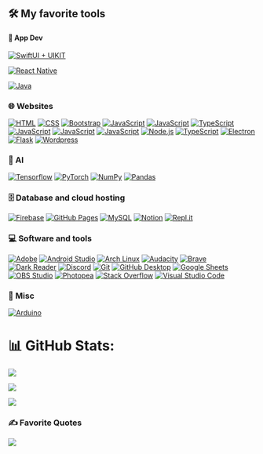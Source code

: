 
 
## 🛠️ My favorite tools


#### 📱 App Dev

<p>    
   
<a href="https://www.youtube.com/watch?v=dQw4w9WgXcQ"><img alt="SwiftUI + UIKIT" src="https://img.shields.io/badge/Swift-FA7343?style=for-the-badge&logo=swift&logoColor=white"></a>

   
<a href="https://www.youtube.com/watch?v=dQw4w9WgXcQ"><img alt="React Native" src="https://img.shields.io/badge/React_Native-20232A?style=for-the-badge&logo=react&logoColor=61DAFB"></a>
   
   
<a href="https://www.youtube.com/watch?v=dQw4w9WgXcQ"><img alt="Java" src="https://img.shields.io/badge/Java-ED8B00?style=for-the-badge&logo=openjdk&logoColor=white"></a>
</p>

### 🌐 Websites
<p>
    <a href="https://github.com/search?q=user%3ADenverCoder1+language%3Ahtml"><img alt="HTML" src="https://img.shields.io/badge/HTML-E34F26.svg?logo=html5&logoColor=white"></a>
    <a href="https://www.youtube.com/watch?v=dQw4w9WgXcQ"><img alt="CSS" src="https://img.shields.io/badge/CSS-1572B6.svg?logo=css3&logoColor=white"></a>
    <a href="#"><img alt="Bootstrap" src="https://img.shields.io/badge/Bootstrap-7952B3.svg?logo=bootstrap&logoColor=white"></a>
    <a href="https://www.youtube.com/watch?v=dQw4w9WgXcQ"><img alt="JavaScript" src="https://img.shields.io/badge/JavaScript-F7DF1E.svg?logo=javascript&logoColor=black"></a>
    <a href="https://www.youtube.com/watch?v=dQw4w9WgXcQ"><img alt="JavaScript" src="https://img.shields.io/badge/React-20232A?style=for-the-badge&logo=react&logoColor=61DAFB"></a>
    <a href="https://www.youtube.com/watch?v=dQw4w9WgXcQ"><img alt="TypeScript" src="https://img.shields.io/badge/Material%20UI-007FFF?style=for-the-badge&logo=mui&logoColor=white"></a>
    <a href="https://www.youtube.com/watch?v=dQw4w9WgXcQ"><img alt="JavaScript" src="https://img.shields.io/badge/Svelte-4A4A55?style=for-the-badge&logo=svelte&logoColor=FF3E00"></a>
    <a href="https://www.youtube.com/watch?v=dQw4w9WgXcQ"><img alt="JavaScript" src="https://img.shields.io/badge/SvelteKit-FF3E00?style=for-the-badge&logo=Svelte&logoColor=white"></a>
    <a href="https://www.youtube.com/watch?v=dQw4w9WgXcQ"><img alt="JavaScript" src="https://img.shields.io/badge/npm-CB3837?style=for-the-badge&logo=npm&logoColor=white"></a>
    <a href="https://www.youtube.com/watch?v=dQw4w9WgXcQ"><img alt="Node.js" src="https://img.shields.io/badge/Node.js-43853D.svg?logo=node.js&logoColor=white"></a>
    <a href="https://www.youtube.com/watch?v=dQw4w9WgXcQ"><img alt="TypeScript" src="https://img.shields.io/badge/TypeScript-007ACC.svg?logo=typescript&logoColor=white"></a>
    <a href="#"><img alt="Electron" src="https://img.shields.io/badge/Electron-20232e.svg?logo=electron&logoColor=white"></a>
    <a href="#"><img alt="Flask" src="https://img.shields.io/badge/Flask-000000.svg?logo=flask&logoColor=white"></a>
    <a href="#"><img alt="Wordpress" src="https://img.shields.io/badge/Wordpress-21759B?logo=wordpress&logoColor=white"></a>
</p>



### 🤖 AI

<p>
    <a href="https://www.youtube.com/watch?v=dQw4w9WgXcQ"><img alt="Tensorflow" src="https://img.shields.io/badge/TensorFlow-FF6F00?style=for-the-badge&logo=TensorFlow&logoColor=white"></a>
    <a href="https://www.youtube.com/watch?v=dQw4w9WgXcQ"><img alt="PyTorch" src="https://img.shields.io/badge/PyTorch-EE4C2C?style=for-the-badge&logo=pytorch&logoColor=white"></a>
    <a href="#"><img alt="NumPy" src="https://img.shields.io/badge/Numpy-013243.svg?logo=numpy&logoColor=white"></a>  
    <a href="#"><img alt="Pandas"src="https://img.shields.io/badge/Pandas-150458.svg?logo=pandas&logoColor=white"></a>


</p>



### 🗄️ Database and cloud hosting

<p>
    <a href="#"><img alt="Firebase" src="https://img.shields.io/badge/firebase-ffca28?style=for-the-badge&logo=firebase&logoColor=black"></a>
    <a href="#"><img alt="GitHub Pages" src="https://img.shields.io/badge/GitHub%20Pages-327FC7.svg?logo=github&logoColor=white"></a>
    <a href="#"><img alt="MySQL" src="https://img.shields.io/badge/MySQL-00f.svg?logo=mysql&logoColor=white"></a>
    <a href="#"><img alt="Notion" src="https://img.shields.io/badge/Notion-010101.svg?logo=notion&logoColor=white"></a>
    <a href="#"><img alt="Repl.it" src="https://img.shields.io/badge/Repl.it-0D101E.svg?logo=Replit&logoColor=white"></a>
</p>

### 💻 Software and tools

<p>
    <a href="#"><img alt="Adobe" src="https://img.shields.io/badge/Adobe-FF0000.svg?logo=adobe&logoColor=white"></a>
    <a href="#"><img alt="Android Studio" src="https://img.shields.io/badge/Android%20Studio-008678.svg?logo=android-studio&logoColor=white"></a>
    <a href="#"><img alt="Arch Linux" src="https://img.shields.io/badge/Arch%20Linux-1793D1.svg?logo=arch-linux&logoColor=white"></a>
    <a href="#"><img alt="Audacity" src="https://img.shields.io/badge/-Audacity-0000CC?logo=audacity&logoColor=white"></a>
    <a href="#"><img alt="Brave" src="https://img.shields.io/badge/-Brave-FB542B?logo=brave&logoColor=white"></a>
    <a href="#"><img alt="Dark Reader" src="https://img.shields.io/badge/-Dark%20Reader-141E24?logo=dark-reader&logoColor=white"></a>
    <a href="#"><img alt="Discord" src="https://img.shields.io/badge/-Discord-5865F2.svg?logo=discord&logoColor=white"></a>
    <a href="#"><img alt="Git" src="https://img.shields.io/badge/Git-F05033.svg?logo=git&logoColor=white"></a>
    <a href="#"><img alt="GitHub Desktop" src="https://img.shields.io/badge/GitHub%20Desktop-8034A9.svg?logo=github&logoColor=white"></a>
    <a href="#"><img alt="Google Sheets" src="https://img.shields.io/badge/Sheets-34A853.svg?logo=google%20sheets&logoColor=white"></a>
    <a href="#"><img alt="OBS Studio" src="https://img.shields.io/badge/-OBS-302E31?logo=obs-studio&logoColor=white"></a>
    <a href="#"><img alt="Photopea" src="https://img.shields.io/badge/Photopea-18A497?logo=photopea&logoColor=white"></a>
    <a href="#"><img alt="Stack Overflow" src="https://img.shields.io/badge/-Stack%20Overflow-FE7A16?logo=stack-overflow&logoColor=white"></a>
    <a href="#"><img alt="Visual Studio Code" src="https://img.shields.io/badge/Visual%20Studio%20Code-0078d7.svg?logo=visual-studio-code&logoColor=white"></a>
</p>

### 🧰 Misc

<p>
    <a href="#"><img alt="Arduino" src="https://img.shields.io/badge/-Arduino-00979D?logo=Arduino&logoColor=white"></a>
</p>


# 📊 GitHub Stats:

![](https://github-readme-stats.vercel.app/api?username=Gitmaster511&theme=codeSTACKr)


[![](https://github-readme-streak-stats.herokuapp.com?user=Gitmaster511&theme=git-dark&hide_border=true)](https://git.io/streak-stats)


![](https://github-readme-stats.vercel.app/api/top-langs?username=Gitmaster511&theme=codeSTACKr&hide_border=false&include_all_commits=false&count_private=false&layout=compact)

### ✍️ Favorite Quotes
![](https://quotes-github-readme.vercel.app/api?type=horizontal&theme=dark)
